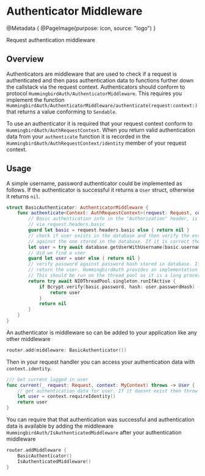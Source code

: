 # Authenticator Middleware

@Metadata {
    @PageImage(purpose: icon, source: "logo")
}

Request authentication middleware

## Overview

Authenticators are middleware that are used to check if a request is authenticated and then pass authentication data to functions further down the callstack via the request context. Authenticators should conform to protocol ``HummingbirdAuth/AuthenticatorMiddleware``. This requires you implement the function ``HummingbirdAuth/AuthenticatorMiddleware/authenticate(request:context:)`` that returns a value conforming to `Sendable`.

To use an authenticator it is required that your request context conform to ``HummingbirdAuth/AuthRequestContext``. When you return valid authentication data from your `authenticate` function it is recorded in the ``HummingbirdAuth/AuthRequestContext/identity`` member of your request context.

## Usage

A simple username, password authenticator could be implemented as follows. If the authenticator is successful it returns a `User` struct, otherwise it returns `nil`.

```swift
struct BasicAuthenticator: AuthenticatorMiddleware {
    func authenticate<Context: AuthRequestContext>(request: Request, context: Context) async throws -> Identity? {
        // Basic authentication info in the "Authorization" header, is accessible
        // via request.headers.basic
        guard let basic = request.headers.basic else { return nil }
        // check if user exists in the database and then verify the entered password
        // against the one stored in the database. If it is correct then login in user
        let user = try await database.getUserWithUsername(basic.username)
        // did we find a user
        guard let user = user else { return nil }
        // verify password against password hash stored in database. If valid
        // return the user. HummingbirdAuth provides an implementation of Bcrypt
        // This should be run on the thread pool as it is a long process.
        return try await NIOThreadPool.singleton.runIfActive {
            if Bcrypt.verify(basic.password, hash: user.passwordHash) {
                return user
            }
            return nil
        }
    }
}
```
An authenticator is middleware so can be added to your application like any other middleware

```swift
router.add(middleware: BasicAuthenticator())
```

Then in your request handler you can access your authentication data with `context.identity`.

```swift
/// Get current logged in user
func current(_ request: Request, context: MyContext) throws -> User {
    // get authentication data for user. If it doesnt exist then throw unauthorized error
    let user = context.requireIdentity()
    return user
}
```

You can require that that authentication was successful and authentication data is available by adding the middleware ``HummingbirdAuth/IsAuthenticatedMiddleware`` after your authentication middleware

```swift
router.addMiddleware {
    BasicAuthenticator()
    IsAuthenticatedMiddleware()
}
```
